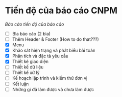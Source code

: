 # Tiến độ của báo cáo CNPM
_Báo cáo tiến độ của báo cáo_

+ [ ] Bìa báo cáo (2 bìa)
+ [ ] Thêm Header & Footer (How to do that???)
+ [x] Menu
+ [x] Khảo sát hiện trạng và phát biểu bài toán
+ [x] Phân tích và đặc tả yêu cầu
+ [x] Thiết ké giao diện
+ [ ] Thiết kế dữ liệu
+ [ ] Thiết kế xử lý
+ [ ] Kế hoạch lập trình và kiểm thử đơn vị
+ [ ] Kết luận
+ [ ] Những gì đã làm được và chưa làm được
